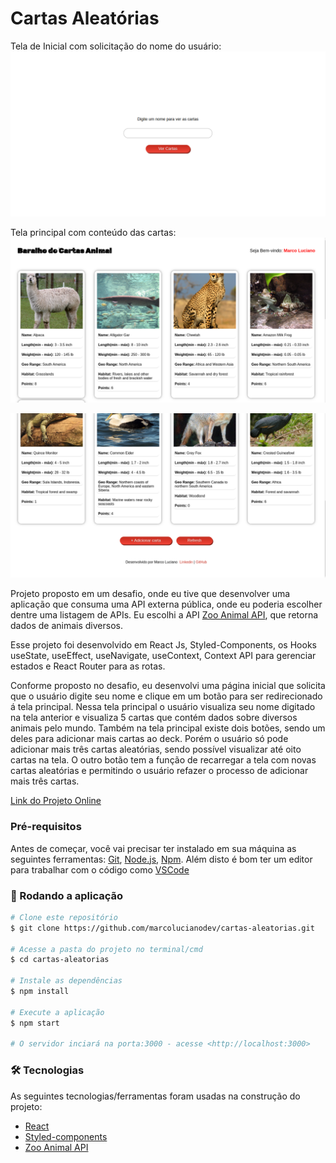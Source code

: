 # Cartas Aleatórias

Tela de Inicial com solicitação do nome do usuário:
[![Preview Image](https://github.com/marcolucianodev/cartas-aleatorias/blob/master/public/screen-cartas-aleatorias1.png)](https://cartas-aleatorias.netlify.app/)

Tela principal com conteúdo das cartas:
[![Preview Image](https://github.com/marcolucianodev/cartas-aleatorias/blob/master/public/screen-cartas-aleatorias2.png)](https://cartas-aleatorias.netlify.app/)

[![Preview Image](https://github.com/marcolucianodev/cartas-aleatorias/blob/master/public/screen-cartas-aleatorias3.png)](https://cartas-aleatorias.netlify.app/)

Projeto proposto em um desafio, onde eu tive que desenvolver uma aplicação que consuma uma API externa pública, onde eu poderia escolher dentre uma listagem de APIs. Eu escolhi a API [Zoo Animal API](https://zoo-animal-api.herokuapp.com/), que retorna dados de animais diversos.

Esse projeto foi desenvolvido em React Js, Styled-Components, os Hooks useState, useEffect, useNavigate, useContext, Context API para gerenciar estados e React Router para as rotas.

Conforme proposto no desafio, eu desenvolvi uma página inicial que solicita que o usuário digite seu nome e clique em um botão para ser redirecionado á tela principal. Nessa tela principal o usuário visualiza seu nome digitado na tela anterior e visualiza 5 cartas que contém dados sobre diversos animais pelo mundo. Também na tela principal existe dois botões, sendo um deles para adicionar mais cartas ao deck. Porém o usuário só pode adicionar mais três cartas aleatórias, sendo possível visualizar até oito cartas na tela. O outro botão tem a função de recarregar a tela com novas cartas aleatórias e permitindo o usuário refazer o processo de adicionar mais três cartas.

[Link do Projeto Online](https://cartas-aleatorias.netlify.app/)

### Pré-requisitos

Antes de começar, você vai precisar ter instalado em sua máquina as seguintes ferramentas:
[Git](https://git-scm.com), [Node.js](https://nodejs.org/en/), [Npm](https://www.npmjs.com/). 
Além disto é bom ter um editor para trabalhar com o código como [VSCode](https://code.visualstudio.com/)

### 🎲 Rodando a aplicação

```bash
# Clone este repositório
$ git clone https://github.com/marcolucianodev/cartas-aleatorias.git

# Acesse a pasta do projeto no terminal/cmd
$ cd cartas-aleatorias

# Instale as dependências
$ npm install

# Execute a aplicação
$ npm start

# O servidor inciará na porta:3000 - acesse <http://localhost:3000>
```

### 🛠 Tecnologias

As seguintes tecnologias/ferramentas foram usadas na construção do projeto:

- [React](https://pt-br.reactjs.org/)
- [Styled-components](https://styled-components.com/)
- [Zoo Animal API](https://zoo-animal-api.herokuapp.com/)

